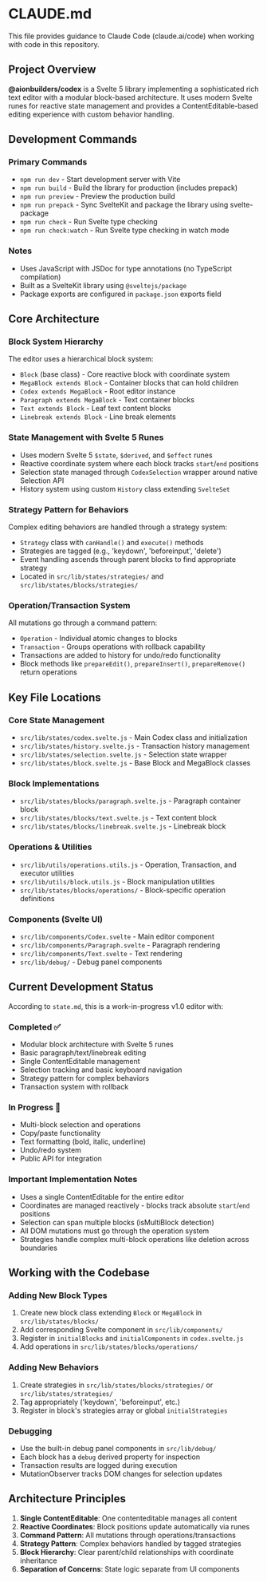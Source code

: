 # CLAUDE.md

This file provides guidance to Claude Code (claude.ai/code) when working with code in this repository.

## Project Overview

**@aionbuilders/codex** is a Svelte 5 library implementing a sophisticated rich text editor with a modular block-based architecture. It uses modern Svelte runes for reactive state management and provides a ContentEditable-based editing experience with custom behavior handling.

## Development Commands

### Primary Commands
- `npm run dev` - Start development server with Vite
- `npm run build` - Build the library for production (includes prepack)
- `npm run preview` - Preview the production build
- `npm run prepack` - Sync SvelteKit and package the library using svelte-package
- `npm run check` - Run Svelte type checking
- `npm run check:watch` - Run Svelte type checking in watch mode

### Notes
- Uses JavaScript with JSDoc for type annotations (no TypeScript compilation)
- Built as a SvelteKit library using `@sveltejs/package`
- Package exports are configured in `package.json` exports field

## Core Architecture

### Block System Hierarchy
The editor uses a hierarchical block system:
- `Block` (base class) - Core reactive block with coordinate system
- `MegaBlock extends Block` - Container blocks that can hold children
- `Codex extends MegaBlock` - Root editor instance
- `Paragraph extends MegaBlock` - Text container blocks
- `Text extends Block` - Leaf text content blocks
- `Linebreak extends Block` - Line break elements

### State Management with Svelte 5 Runes
- Uses modern Svelte 5 `$state`, `$derived`, and `$effect` runes
- Reactive coordinate system where each block tracks `start`/`end` positions
- Selection state managed through `CodexSelection` wrapper around native Selection API
- History system using custom `History` class extending `SvelteSet`

### Strategy Pattern for Behaviors
Complex editing behaviors are handled through a strategy system:
- `Strategy` class with `canHandle()` and `execute()` methods
- Strategies are tagged (e.g., 'keydown', 'beforeinput', 'delete')
- Event handling ascends through parent blocks to find appropriate strategy
- Located in `src/lib/states/strategies/` and `src/lib/states/blocks/strategies/`

### Operation/Transaction System
All mutations go through a command pattern:
- `Operation` - Individual atomic changes to blocks
- `Transaction` - Groups operations with rollback capability
- Transactions are added to history for undo/redo functionality
- Block methods like `prepareEdit()`, `prepareInsert()`, `prepareRemove()` return operations

## Key File Locations

### Core State Management
- `src/lib/states/codex.svelte.js` - Main Codex class and initialization
- `src/lib/states/history.svelte.js` - Transaction history management
- `src/lib/states/selection.svelte.js` - Selection state wrapper
- `src/lib/states/block.svelte.js` - Base Block and MegaBlock classes

### Block Implementations
- `src/lib/states/blocks/paragraph.svelte.js` - Paragraph container block
- `src/lib/states/blocks/text.svelte.js` - Text content block
- `src/lib/states/blocks/linebreak.svelte.js` - Linebreak block

### Operations & Utilities
- `src/lib/utils/operations.utils.js` - Operation, Transaction, and executor utilities
- `src/lib/utils/block.utils.js` - Block manipulation utilities
- `src/lib/states/blocks/operations/` - Block-specific operation definitions

### Components (Svelte UI)
- `src/lib/components/Codex.svelte` - Main editor component
- `src/lib/components/Paragraph.svelte` - Paragraph rendering
- `src/lib/components/Text.svelte` - Text rendering
- `src/lib/debug/` - Debug panel components

## Current Development Status

According to `state.md`, this is a work-in-progress v1.0 editor with:

### Completed ✅
- Modular block architecture with Svelte 5 runes
- Basic paragraph/text/linebreak editing
- Single ContentEditable management
- Selection tracking and basic keyboard navigation
- Strategy pattern for complex behaviors
- Transaction system with rollback

### In Progress 🚧
- Multi-block selection and operations
- Copy/paste functionality
- Text formatting (bold, italic, underline)
- Undo/redo system
- Public API for integration

### Important Implementation Notes
- Uses a single ContentEditable for the entire editor
- Coordinates are managed reactively - blocks track absolute `start`/`end` positions
- Selection can span multiple blocks (isMultiBlock detection)
- All DOM mutations must go through the operation system
- Strategies handle complex multi-block operations like deletion across boundaries

## Working with the Codebase

### Adding New Block Types
1. Create new block class extending `Block` or `MegaBlock` in `src/lib/states/blocks/`
2. Add corresponding Svelte component in `src/lib/components/`
3. Register in `initialBlocks` and `initialComponents` in `codex.svelte.js`
4. Add operations in `src/lib/states/blocks/operations/`

### Adding New Behaviors
1. Create strategies in `src/lib/states/blocks/strategies/` or `src/lib/states/strategies/`
2. Tag appropriately ('keydown', 'beforeinput', etc.)
3. Register in block's strategies array or global `initialStrategies`

### Debugging
- Use the built-in debug panel components in `src/lib/debug/`
- Each block has a `debug` derived property for inspection
- Transaction results are logged during execution
- MutationObserver tracks DOM changes for selection updates

## Architecture Principles

1. **Single ContentEditable**: One contenteditable manages all content
2. **Reactive Coordinates**: Block positions update automatically via runes
3. **Command Pattern**: All mutations through operations/transactions
4. **Strategy Pattern**: Complex behaviors handled by tagged strategies
5. **Block Hierarchy**: Clear parent/child relationships with coordinate inheritance
6. **Separation of Concerns**: State logic separate from UI components